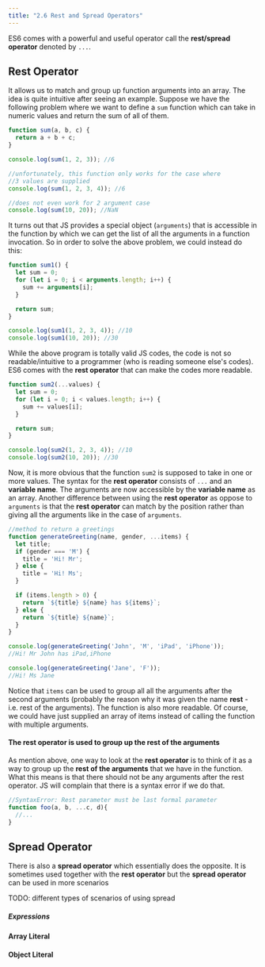 ```yaml
---
title: "2.6 Rest and Spread Operators"
---
```


ES6 comes with a powerful and useful operator call the **rest/spread operator**
denoted by `...`.

## Rest Operator

It allows us to match and group up function arguments into an array. The idea is
quite intuitive after seeing an example. Suppose we have the following problem
where we want to define a `sum` function which can take in numeric values and
return the sum of all of them.

```javascript
function sum(a, b, c) {
  return a + b + c;
}

console.log(sum(1, 2, 3)); //6

//unfortunately, this function only works for the case where
//3 values are supplied
console.log(sum(1, 2, 3, 4)); //6

//does not even work for 2 argument case
console.log(sum(10, 20)); //NaN
```

It turns out that JS provides a special object (`arguments`) that is accessible
in the function by which we can get the list of all the arguments in a function
invocation. So in order to solve the above problem, we could instead do this:

```javascript
function sum1() {
  let sum = 0;
  for (let i = 0; i < arguments.length; i++) {
    sum += arguments[i];
  }

  return sum;
}

console.log(sum1(1, 2, 3, 4)); //10
console.log(sum1(10, 20)); //30
```

While the above program is totally valid JS codes, the code is not so
readable/intuitive to a programmer (who is reading someone else's codes). ES6
comes with the **rest operator** that can make the codes more readable.

```javascript
function sum2(...values) {
  let sum = 0;
  for (let i = 0; i < values.length; i++) {
    sum += values[i];
  }

  return sum;
}

console.log(sum2(1, 2, 3, 4)); //10
console.log(sum2(10, 20)); //30
```

Now, it is more obvious that the function `sum2` is supposed to take in one or
more values. The syntax for the **rest operator** consists of `...` and an
**variable name**. The arguments are now accessible by the **variable name** as
an array. Another difference between using the **rest operator** as oppose to
`arguments` is that the **rest operator** can match by the position rather than
giving all the arguments like in the case of `arguments`.

```javascript
//method to return a greetings
function generateGreeting(name, gender, ...items) {
  let title;
  if (gender === 'M') {
    title = 'Hi! Mr';
  } else {
    title = 'Hi! Ms';
  }

  if (items.length > 0) {
    return `${title} ${name} has ${items}`;
  } else {
    return `${title} ${name}`;
  }
}

console.log(generateGreeting('John', 'M', 'iPad', 'iPhone'));
//Hi! Mr John has iPad,iPhone

console.log(generateGreeting('Jane', 'F'));
//Hi! Ms Jane
```

Notice that `items` can be used to group all all the arguments after the second
arguments (probably the reason why it was given the name **rest** - i.e. rest of
the arguments). The function is also more readable. Of course, we could have
just supplied an array of items instead of calling the function with multiple
arguments.

#### The rest operator is used to group up the rest of the arguments

As mention above, one way to look at the **rest operator** is to think of it as
a way to group up the **rest of the arguments** that we have in the function.
What this means is that there should not be any arguments after the rest
operator. JS will complain that there is a syntax error if we do that.

```javascript
//SyntaxError: Rest parameter must be last formal parameter
function foo(a, b, ...c, d){
  //...
}
```

## Spread Operator

There is also a **spread operator** which essentially does the opposite. It is
sometimes used together with the **rest operator** but the **spread operator**
can be used in more scenarios

TODO: different types of scenarios of using spread

##### Expressions

#### Array Literal

#### Object Literal
